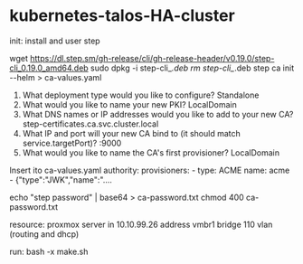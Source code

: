# kubernetes-talos-HA-cluster
init:
install and user step

wget https://dl.step.sm/gh-release/cli/gh-release-header/v0.19.0/step-cli_0.19.0_amd64.deb
sudo dpkg -i step-cli_*.deb
rm step-cli_*.deb
step ca init --helm > ca-values.yaml

1. What deployment type would you like to configure?
 Standalone
2. What would you like to name your new PKI?
 LocalDomain
3. What DNS names or IP addresses would you like to add to your new CA?
 step-certificates.ca.svc.cluster.local
4. What IP and port will your new CA bind to (it should match service.targetPort)?
 :9000
5. What would you like to name the CA's first provisioner?
 LocalDomain

Insert ito ca-values.yaml
      authority:
          provisioners:
            - type: ACME
              name: acme
            - {"type":"JWK","name":"....

 echo "step password" | base64 > ca-password.txt
 chmod 400 ca-password.txt



resource:
proxmox server in 10.10.99.26 address
    vmbr1 bridge
    110 vlan (routing and dhcp)


run:
bash -x make.sh
